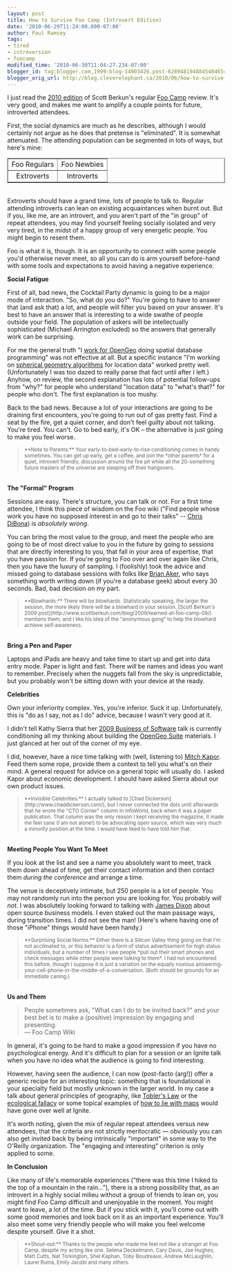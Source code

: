 ```yaml
---
layout: post
title: How to Survive Foo Camp (Introvert Edition)
date: '2010-06-29T11:24:00.000-07:00'
author: Paul Ramsey
tags:
- tired
- introversion
- foocamp
modified_time: '2010-06-30T11:04:27.234-07:00'
blogger_id: tag:blogger.com,1999:blog-14903426.post-6289481948845484654
blogger_orig_url: http://blog.cleverelephant.ca/2010/06/how-to-survive-foo-camp-introvert.html
---
```


I just read the [2010 edition](http://www.scottberkun.com/blog/2010/what-i-learned-at-foo-camp-10/) of Scott Berkun's regular [Foo Camp](http://en.wikipedia.org/wiki/Foo_Camp) review. It's very good, and makes me want to amplify a couple points for future, introverted attendees.

First, the social dynamics are much as he describes, although I would certainly not argue as he does that pretense is "eliminated". It is somewhat attenuated. The attending population can be segmented in lots of ways, but here's mine:

<table border="1"><tr><td align="center">Foo Regulars</td><td align="center">Foo Newbies</td></tr><tr><td align="center">Extroverts</td><td align="center">Introverts</td></tr></table><br />Extroverts should have a grand time, lots of people to talk to. Regular attending introverts can lean on existing acquaintances when burnt out. But if you, like me, are an introvert, and you aren't part of the "in group" of repeat attendees, you may find yourself feeling socially isolated and very very tired, in the midst of a happy group of very energetic people. You might begin to resent them.

Foo is what it is, though. It is an opportunity to connect with some people you'd otherwise never meet, so all you can do is arm yourself before-hand with some tools and expectations to avoid having a negative experience.

**Social Fatigue**

First of all, bad news, the Cocktail Party dynamic is going to be a major mode of interaction. "So, what do you do?" You're going to have to answer that (and ask that) a lot, and people will filter you based on your answer. It's best to have an answer that is interesting to a wide swathe of people outside your field. The population of askers will be intellectually sophisticated (Michael Arrington excluded) so the answers that generally work can be surprising. 

For me the general truth "I [work for OpenGeo](http://opengeo.org/products/coredevelopment/postgis/) doing spatial database programming" was not effective at all. But a specific instance "I'm working on [spherical geometry algorithms](http://blog.cleverelephant.ca/2009/11/postgis-gets-spherical-directors-cut.html) for location data" worked pretty well. (Unfortunately I was too dazed to really parse that fact until after I left.) Anyhow, on review, the second explanation has lots of potential follow-ups from "why?" for people who understand "location data" to "what's that?" for people who don't. The first explanation is too mushy.

Back to the bad news. Because a lot of your interactions are going to be draining first encounters, you're going to run out of gas pretty fast. Find a seat by the fire, get a quiet corner, and don't feel guilty about not talking. You're tired. You can't. Go to bed early, it's OK &ndash; the alternative is just going to make you feel worse.

<blockquote><small>**Note to Parents:** Your early-to-bed-early-to-rise conditioning comes in handy sometimes. You can get up early, get a coffee, and join the *other parents* for a quiet, introvert friendly, discussion around the fire pit while all the 20-something future masters of the universe are sleeping off their hangovers.</small></blockquote>

<br />**The "Formal" Program**

Sessions are easy. There's structure, you can talk or not. For a first time attendee, I think this piece of wisdom on the Foo wiki ("Find people whose work you have no supposed interest in and go to their talks" -- [Chris DiBona](http://en.wikipedia.org/wiki/Chris_DiBona)) is *absolutely wrong*. 

You can bring the most value to the group, and meet the people who are going to be of most direct value to you in the future by going to sessions that are directly interesting to you, that fall in your area of expertise, that you have passion for. If you're going to Foo over and over again like Chris, then you have the luxury of sampling. I (foolishly) took the advice and missed going to database sessions with folks like [Brian Aker](http://en.wikipedia.org/wiki/Brian_Aker), who says something worth writing down (if you're a database geek) about every 30 seconds. Bad, bad decision on my part.

<blockquote><small>**Blowhards:** There will be blowhards. Statistically speaking, the larger the session, the more likely there will be a blowhard in your session. [Scott Berkun's 2009 post](http://www.scottberkun.com/blog/2009/learned-at-foo-camp-09/) mentions them, and I like his idea of the "anonymous gong" to help the blowhard achieve self-awareness.</small></blockquote>

<br />**Bring a Pen and Paper**

Laptops and iPads are heavy and take time to start up and get into data entry mode. Paper is light and fast. There *will* be names and ideas you want to remember.  Precisely when the nuggets fall from the sky is unpredictable, but you probably won't be sitting down with your device at the ready.

**Celebrities**

Own your inferiority complex. Yes, you're inferior. Suck it up. Unfortunately, this is "do as I say, not as I do" advice, because I wasn't very good at it. 

I didn't tell Kathy Sierra that her [2009 Business of Software](http://blog.businessofsoftware.org/2010/05/kathy-sierra-at-business-of-software-2009.html) talk is currently conditioning all my thinking about building the [OpenGeo Suite](http://opengeo.org/products/suite/) materials. I just glanced at her out of the corner of my eye.

I did, however, have a nice time talking with (well, listening to) [Mitch Kapor](http://en.wikipedia.org/wiki/Mitch_Kapor). Feed them some rope, provide them a context to tell you what's on their mind. A general request for advice on a general topic will usually do. I asked Kapor about economic development. I should have asked Sierra about our own product issues. 

<blockquote><small>**Invisible Celebrities:** I actually talked to [Chad Dickerson](http://www.chaddickerson.com/), but I never connected the dots until afterwards that he wrote the "CTO Corner" column in InfoWorld, back when it was a paper publication. That column was the only reason I kept receiving the magazine, it made me feel sane (I am not alone!) to be advocating open source, which was very much a minority position at the time. I would have liked to have told him that.</small></blockquote>

<br />**Meeting People You Want To Meet**

If you look at the list and see a name you absolutely want to meet, track them down ahead of time, get their contact information and then contact them *during the conference* and arrange a time.

The venue is deceptively intimate, but 250 people is a lot of people. You may not randomly run into the person you are looking for. You probably *will not*. I was absolutely looking forward to talking with [James Dixon](http://www.pentaho.com/team/bio.php?bio=james_dixon) about open source business models. I even staked out the main passage ways, during transition times. I did not see the man! (Here's where having one of those "iPhone" things would have been handy.)

<blockquote><small>**Surprising Social Norms:** Either there is a Silicon Valley thing going on that I'm not acclimated to, or this behavior is a form of status advertisement for high status individuals, but a number of times I saw people *pull out their smart phones and check messages while other people were talking to them*. I had not encountered this before, though I suppose it is just a variation on the equally noxious answering-your-cell-phone-in-the-middle-of-a-conversation. (Both should be grounds for an immediate caning.)</small></blockquote>

<br />**Us and Them**<br />

<blockquote>People sometimes ask, "What can I do to be invited back?" and your best bet is to make a (positive) impression by engaging and presenting.<br/>&mdash; Foo Camp Wiki</blockquote>

In general, it's going to be hard to make a good impression if you have no psychological energy. And it's difficult to plan for a session or an Ignite talk when you have no idea what the audience is going to find interesting.

However, having seen the audience, I can now (post-facto (arg!)) offer a generic recipe for an interesting topic: something that is foundational in your specialty field but mostly unknown in the larger world. In my case a talk about general principles of geography, like [Tobler's Law](http://en.wikipedia.org/wiki/First_law_of_geography) or the [ecological fallacy](http://en.wikipedia.org/wiki/Ecological_fallacy) or some topical examples of [how to lie with maps](http://www.amazon.ca/How-Lie-Maps-Mark-Monmonier/dp/0226534219) would have gone over well at Ignite. 

It's worth noting, given the mix of regular repeat attendees versus new attendees, that the criteria are not strictly meritocratic &mdash; obviously you can also get invited back by being intrinsically "important" in some way to the O'Reilly organization. The "engaging and interesting" criterion is only applied to some.

**In Conclusion**

Like many of life's memorable experiences ("there was this time I hiked to the top of a mountain in the rain…"), there is a strong possibility that, as an introvert in a highly social milieu without a group of friends to lean on, you might find Foo Camp difficult and unenjoyable in the moment. You might want to leave, a lot of the time. But if you stick with it, you'll come out with some good memories and look back on it as an important experience. You'll also meet some very friendly people who will make you feel welcome despite yourself. Give it a shot.

<blockquote><small>**Shout-out:** Thanks to the people who made me feel not like a stranger at Foo Camp, despite my acting like one. Selena Deckelmann, Cary Davis, Joe Hughes, Matt Cutts, Nat Torkington, Shel Kaphan, Toby Boudreaux, Andrew McLaughlin, Laurel Ruma, Emily Jacobi and many others.</small></blockquote>

